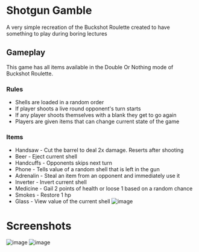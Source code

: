 # Shotgun Gamble
A very simple recreation of the Buckshot Roulette created to have something to play during boring lectures
## Gameplay
This game has all items available in the Double Or Nothing mode of Buckshot Roulette.
### Rules
* Shells are loaded in a random order
* If player shoots a live round opponent's turn starts
* If any player shoots themselves with a blank they get to go again
* Players are given items that can change current state of the game 

### Items
* Handsaw - Cut the barrel to deal 2x damage. Reserts after shooting
* Beer - Eject current shell
* Handcuffs - Opponents skips next turn
* Phone - Tells value of a random shell that is left in the gun
* Adrenalin - Steal an item from an opponent and immediately use it
* Inverter - Invert current shell
* Medicine - Gail 2 points of health or loose 1 based on a random chance
* Smokes - Restore 1 hp
* Glass - View value of the current shell
![image](https://github.com/user-attachments/assets/fcd9c869-aad7-4d32-81ef-3a60db131abf)

# Screenshots
![image](https://github.com/user-attachments/assets/baa0f4dd-885d-413b-9fea-3c0d8a45cf22)
![image](https://github.com/user-attachments/assets/2364ca11-7c8b-4168-8ee5-2d643f681711)
